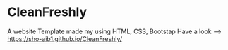 # CleanFreshly

A website Template made my using HTML, CSS, Bootstap
Have a look --> https://sho-aib1.github.io/CleanFreshly/

